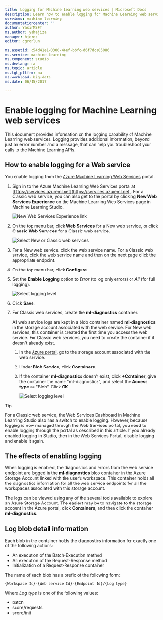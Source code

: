 ```yaml
---
title: Logging for Machine Learning web services | Microsoft Docs
description: Learn how to enable logging for Machine Learning web services. Logging provides additional information to help troubleshoot the APIs.
services: machine-learning
documentationcenter: ''
author: YasinMSFT
ms.author: yahajiza
manager: hjerez
editor: cgronlun

ms.assetid: c54d41e1-0300-46ef-bbfc-d6f7dca85086
ms.service: machine-learning
ms.component: studio
ms.devlang: na
ms.topic: article
ms.tgt_pltfrm: na
ms.workload: big-data
ms.date: 06/15/2017

---
```

# Enable logging for Machine Learning web services
This document provides information on the logging capability of Machine Learning web services. Logging provides additional information, beyond just an error number and a message, that can help you troubleshoot your calls to the Machine Learning APIs.  

## How to enable logging for a Web service

You enable logging from the [Azure Machine Learning Web Services](https://services.azureml.net) portal. 

1. Sign in to the Azure Machine Learning Web Services portal at [https://services.azureml.net](https://services.azureml.net). For a Classic web service, you can also get to the portal by clicking **New Web Services Experience** on the Machine Learning Web Services page in Machine Learning Studio.

   ![New Web Services Experience link](./media/web-services-logging/new-web-services-experience-link.png)

2. On the top menu bar, click **Web Services** for a New web service, or click **Classic Web Services** for a Classic web service.

   ![Select New or Classic web services](./media/web-services-logging/select-web-service.png)

3. For a New web service, click the web service name. For a Classic web service, click the web service name and then on the next page click the appropriate endpoint.

4. On the top menu bar, click **Configure**.

5. Set the **Enable Logging** option to *Error* (to log only errors) or *All* (for full logging).

   ![Select logging level](./media/web-services-logging/enable-logging.png)

6. Click **Save**.

7. For Classic web services, create the **ml-diagnostics** container.

   All web service logs are kept in a blob container named **ml-diagnostics** in the storage account associated with the web service. For New web services, this container is created the first time you access the web service. For Classic web services, you need to create the container if it doesn't already exist. 

   1. In the [Azure portal](https://portal.azure.com), go to the storage account associated with the web service.

   2. Under **Blob Service**, click **Containers**.

   3. If the container **ml-diagnostics** doesn't exist, click **+Container**, give the container the name "ml-diagnostics", and select the **Access type** as "Blob". Click **OK**.

      ![Select logging level](./media/web-services-logging/create-ml-diagnostics-container.png)

> [!TIP]
>
> For a Classic web service, the Web Services Dashboard in Machine Learning Studio also has a switch to enable logging. However, because logging is now managed through the Web Services portal, you need to enable logging through the portal as described in this article. If you already enabled logging in Studio, then in the Web Services Portal, disable logging and enable it again.


## The effects of enabling logging
When logging is enabled, the diagnostics and errors from the web service endpoint are logged in the **ml-diagnostics** blob container in the Azure Storage Account linked with the user’s workspace. 
This container holds all the diagnostics information for all the web service endpoints for all the workspaces associated with this storage account.

The logs can be viewed using any of the several tools available to explore an Azure Storage Account. The easiest may be to navigate to the storage account in the Azure portal, click **Containers**, and then click the container **ml-diagnostics**.  

## Log blob detail information
Each blob in the container holds the diagnostics information for exactly one of the following actions:

* An execution of the Batch-Execution method  
* An execution of the Request-Response method  
* Initialization of a Request-Response container

The name of each blob has a prefix of the following form: 


`{Workspace Id}-{Web service Id}-{Endpoint Id}/{Log type}`


Where _Log type_ is one of the following values:  

* batch  
* score/requests  
* score/init  

